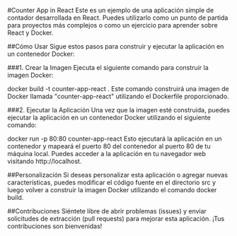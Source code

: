 #Counter App in React
Este es un ejemplo de una aplicación simple de contador desarrollada en React. Puedes utilizarlo como un punto de partida para proyectos más complejos o como un ejercicio para aprender sobre React y Docker.

##Cómo Usar
Sigue estos pasos para construir y ejecutar la aplicación en un contenedor Docker:

###1. Crear la Imagen
Ejecuta el siguiente comando para construir la imagen Docker:

docker build -t counter-app-react .
Este comando construirá una imagen de Docker llamada "counter-app-react" utilizando el Dockerfile proporcionado.

###2. Ejecutar la Aplicación
Una vez que la imagen esté construida, puedes ejecutar la aplicación en un contenedor Docker utilizando el siguiente comando:

docker run -p 80:80 counter-app-react
Esto ejecutará la aplicación en un contenedor y mapeará el puerto 80 del contenedor al puerto 80 de tu máquina local. Puedes acceder a la aplicación en tu navegador web visitando http://localhost.

##Personalización
Si deseas personalizar esta aplicación o agregar nuevas características, puedes modificar el código fuente en el directorio src y luego volver a construir la imagen Docker utilizando el comando docker build.

##Contribuciones
Siéntete libre de abrir problemas (issues) y enviar solicitudes de extracción (pull requests) para mejorar esta aplicación. ¡Tus contribuciones son bienvenidas!